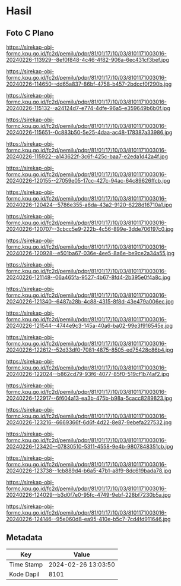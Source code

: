 # Hasil

## Foto C Plano

https://sirekap-obj-formc.kpu.go.id/fc2d/pemilu/pdpr/81/01/17/10/03/8101171003016-20240226-113929--8ef0f848-4c46-4f82-906a-6ec431cf3bef.jpg

https://sirekap-obj-formc.kpu.go.id/fc2d/pemilu/pdpr/81/01/17/10/03/8101171003016-20240226-114650--dd65a837-86bf-4758-b457-2bdccf0f290b.jpg

https://sirekap-obj-formc.kpu.go.id/fc2d/pemilu/pdpr/81/01/17/10/03/8101171003016-20240226-115132--a24124d7-e774-4dfe-96a5-e359649b6b0f.jpg

https://sirekap-obj-formc.kpu.go.id/fc2d/pemilu/pdpr/81/01/17/10/03/8101171003016-20240226-115651--0c883b50-5e25-4daa-ac48-178387a33986.jpg

https://sirekap-obj-formc.kpu.go.id/fc2d/pemilu/pdpr/81/01/17/10/03/8101171003016-20240226-115922--a143622f-3c6f-425c-baa7-e2eda1d42a4f.jpg

https://sirekap-obj-formc.kpu.go.id/fc2d/pemilu/pdpr/81/01/17/10/03/8101171003016-20240226-120155--27059e05-17cc-427c-94ac-64c89626ffcb.jpg

https://sirekap-obj-formc.kpu.go.id/fc2d/pemilu/pdpr/81/01/17/10/03/8101171003016-20240226-120424--5786e355-a6da-43a2-9120-6228d16710a1.jpg

https://sirekap-obj-formc.kpu.go.id/fc2d/pemilu/pdpr/81/01/17/10/03/8101171003016-20240226-120707--3cbcc5e9-222b-4c56-899e-3dde706197c0.jpg

https://sirekap-obj-formc.kpu.go.id/fc2d/pemilu/pdpr/81/01/17/10/03/8101171003016-20240226-120928--e501ba67-036e-4ee5-8a6e-be9ce2a34a55.jpg

https://sirekap-obj-formc.kpu.go.id/fc2d/pemilu/pdpr/81/01/17/10/03/8101171003016-20240226-121148--06a465fa-9527-4b67-8fd4-2b395e0f4a8c.jpg

https://sirekap-obj-formc.kpu.go.id/fc2d/pemilu/pdpr/81/01/17/10/03/8101171003016-20240226-121340--6487a28b-4c88-4315-8f8d-43e479a006ec.jpg

https://sirekap-obj-formc.kpu.go.id/fc2d/pemilu/pdpr/81/01/17/10/03/8101171003016-20240226-121544--4744e9c3-145a-40a6-ba02-99e3f916545e.jpg

https://sirekap-obj-formc.kpu.go.id/fc2d/pemilu/pdpr/81/01/17/10/03/8101171003016-20240226-122612--52d33df0-7081-4875-8505-ed75428c86b4.jpg

https://sirekap-obj-formc.kpu.go.id/fc2d/pemilu/pdpr/81/01/17/10/03/8101171003016-20240226-122024--b862cd79-93f6-4077-85f0-519cf1b74af2.jpg

https://sirekap-obj-formc.kpu.go.id/fc2d/pemilu/pdpr/81/01/17/10/03/8101171003016-20240226-122917--6f604a13-ea3b-475b-b98a-5cacc8289823.jpg

https://sirekap-obj-formc.kpu.go.id/fc2d/pemilu/pdpr/81/01/17/10/03/8101171003016-20240226-123216--6669366f-6d6f-4d22-8e87-9ebefa227532.jpg

https://sirekap-obj-formc.kpu.go.id/fc2d/pemilu/pdpr/81/01/17/10/03/8101171003016-20240226-123420--07830510-5311-4558-9e4b-9807848351cb.jpg

https://sirekap-obj-formc.kpu.go.id/fc2d/pemilu/pdpr/81/01/17/10/03/8101171003016-20240226-123738--1cb889d4-b6a5-47b1-a8f9-8dc619bada78.jpg

https://sirekap-obj-formc.kpu.go.id/fc2d/pemilu/pdpr/81/01/17/10/03/8101171003016-20240226-124029--b3d0f7e0-95fc-4749-9ebf-228bf7230b5a.jpg

https://sirekap-obj-formc.kpu.go.id/fc2d/pemilu/pdpr/81/01/17/10/03/8101171003016-20240226-124146--95e060d8-ea95-410e-b5c7-7cd4fd911646.jpg


## Metadata

| Key        | Value               |
| ---------- | ------------------- |
| Time Stamp | 2024-02-26 13:03:50 |
| Kode Dapil | 8101                |



